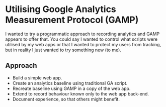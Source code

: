 # Utilising Google Analytics Measurement Protocol (GAMP)
I wanted to try a programmatic approach to recording analytics and GAMP appears to offer that. You could say I wanted to control what scripts were utilised by my web apps or that I wanted to protect my users from tracking, but in reality I just wanted to try something new (to me).
## Approach
- Build a simple web app.
- Create an analytics baseline using traditional GA script.
- Recreate baseline using GAMP in a copy of the web app.
- Extend to record behaviour known only to the web app back-end.
- Document experience, so that others might benefit.